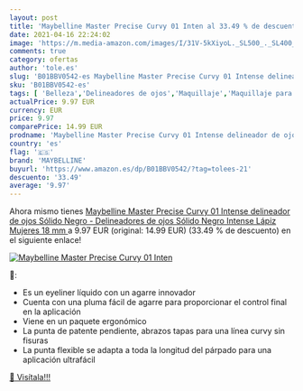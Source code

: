 ```yaml
---
layout: post
title: 'Maybelline Master Precise Curvy 01 Inten al 33.49 % de descuento'
date: 2021-04-16 22:24:02
image: 'https://m.media-amazon.com/images/I/31V-5kXiyoL._SL500_._SL400_.jpg'
comments: true
category: ofertas
author: 'tole.es'
slug: 'B01BBV0542-es Maybelline Master Precise Curvy 01 Intense delineador de...'
sku: 'B01BBV0542-es'
tags: [ 'Belleza','Delineadores de ojos','Maquillaje','Maquillaje para ojos','maybelline', ]
actualPrice: 9.97 EUR
currency: EUR
price: 9.97
comparePrice: 14.99 EUR
prodname: 'Maybelline Master Precise Curvy 01 Intense delineador de ojos Sólido Negro - Delineadores de ojos  Sólido  Negro  Intense  Lápiz  Mujeres  18 mm '
country: 'es'
flag: '🇪🇸'
brand: 'MAYBELLINE'
buyurl: 'https://www.amazon.es/dp/B01BBV0542/?tag=tolees-21'
descuento: '33.49'
average: '9.97'
---
```


Ahora mismo tienes [Maybelline Master Precise Curvy 01 Intense delineador de ojos Sólido Negro - Delineadores de ojos  Sólido  Negro  Intense  Lápiz  Mujeres  18 mm ](https://www.amazon.es/dp/B01BBV0542/?tag=tolees-21) a 9.97 EUR (original: 14.99 EUR) (33.49 %  de descuento) en el siguiente enlace!

[![Maybelline Master Precise Curvy 01 Inten](https://m.media-amazon.com/images/I/31V-5kXiyoL._SL500_._SL400_.jpg)](https://www.amazon.es/dp/B01BBV0542/?tag=tolees-21)

🔎:

- Es un eyeliner líquido con un agarre innovador
- Cuenta con una pluma fácil de agarre para proporcionar el control final en la aplicación
- Viene en un paquete ergonómico
- La punta de patente pendiente, abrazos tapas para una línea curvy sin fisuras
- La punta flexible se adapta a toda la longitud del párpado para una aplicación ultrafácil

[🛒 Visítala!!!](https://www.amazon.es/dp/B01BBV0542/?tag=tolees-21)
